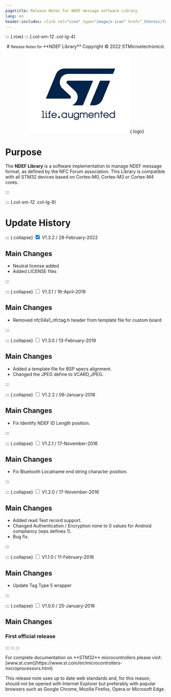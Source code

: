 ```yaml
---
pagetitle: Release Notes for NDEF message software Library
lang: en
header-includes: <link rel="icon" type="image/x-icon" href="_htmresc/favicon.png" />
---
```


::: {.row}
::: {.col-sm-12 .col-lg-4}

<center>
# <small>Release Notes for</small> **NDEF Library**
Copyright &copy; 2022  STMicroelectronics\
    
[![ST logo](_htmresc/st_logo.png)](https://www.st.com){.logo}
</center>

# Purpose

The **NDEF Library** is a software implementation to manage NDEF message format, as defined by the NFC Forum association.
This Library is compatible with all STM32 devices based on Cortex-M0, Cortex-M3 or Cortex-M4 cores.

:::

::: {.col-sm-12 .col-lg-8}
# Update History

::: {.collapse}
<input type="checkbox" id="collapse-section8" checked aria-hidden="true">
<label for="collapse-section8" aria-hidden="true">V1.3.2 / 28-February-2022</label>
<div>

## Main Changes

- Neutral license added
- Added LICENSE files

</div>

:::

::: {.collapse}
<input type="checkbox" id="collapse-section7" aria-hidden="true">
<label for="collapse-section7" aria-hidden="true">V1.3.1 / 16-April-2019</label>
<div>

## Main Changes

- Removed nfc04a1_nfctag.h header from template file for custom board

</div>

:::

::: {.collapse}
<input type="checkbox" id="collapse-section6" aria-hidden="true">
<label for="collapse-section6" aria-hidden="true">V1.3.0 / 13-February-2019</label>
<div>

## Main Changes

- Added a template file for BSP specs alignment.
- Changed the JPEG define to VCARD_JPEG.

</div>

:::

::: {.collapse}
<input type="checkbox" id="collapse-section5" aria-hidden="true">
<label for="collapse-section5" aria-hidden="true">V1.2.2 / 08-January-2018</label>
<div>

## Main Changes

- Fix Identify NDEF ID Length position.

</div>

:::

::: {.collapse}
<input type="checkbox" id="collapse-section4" aria-hidden="true">
<label for="collapse-section4" aria-hidden="true">V1.2.1 / 17-November-2016</label>
<div>

## Main Changes

- Fix Bluetooth Localname end string character position.

</div>

:::

::: {.collapse}
<input type="checkbox" id="collapse-section3" aria-hidden="true">
<label for="collapse-section3" aria-hidden="true">V1.2.0 / 17-November-2016</label>
<div>

## Main Changes 

- Added read Text record support.
- Changed Authentication / Encryption none to 0 values for Android compliancy (wps defines 1).
- Bug fix.

</div>

:::

::: {.collapse}
<input type="checkbox" id="collapse-section2" aria-hidden="true">
<label for="collapse-section2" aria-hidden="true">V1.1.0 / 11-February-2016</label>
<div>

## Main Changes 

- Update Tag Type 5 wrapper

</div>

:::

::: {.collapse}
<input type="checkbox" id="collapse-section1" aria-hidden="true">
<label for="collapse-section1" aria-hidden="true">V1.0.0 / 25-January-2016</label>
<div>

## Main Changes

### First official release

</div>

:::
:::
:::

<footer class="sticky">
For complete documentation on **STM32**
microcontrollers please visit: [www.st.com](https://www.st.com/en/microcontrollers-microprocessors.html)

This release note uses up to date web standards and, for this reason, should not
be opened with Internet Explorer but preferably with popular browsers such as
Google Chrome, Mozilla Firefox, Opera or Microsoft Edge.
</footer>
